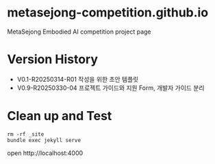 # metasejong-competition.github.io
MetaSejong Embodied AI competition project page

# Version History

- V0.1-R20250314-R01 작성을 위한 초안 템플릿 
- V0.9-R20250330-04 프로젝트 가이드와 지원 Form, 개발자 가이드 분리


# Clean up and Test 

```
rm -rf _site
bundle exec jekyll serve
```

open http://localhost:4000 


